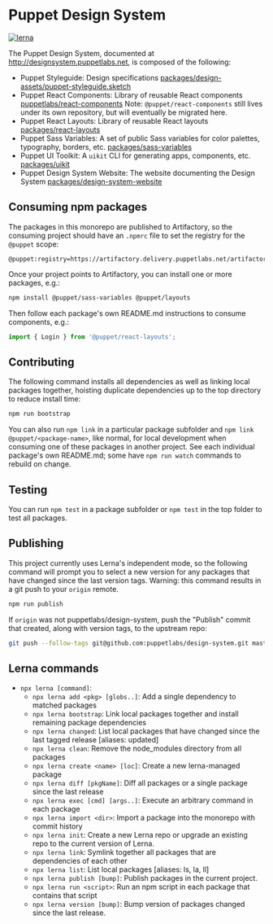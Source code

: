 # Puppet Design System

[![lerna](https://img.shields.io/badge/maintained%20with-lerna-cc00ff.svg)](https://lerna.js.org/)

The Puppet Design System, documented at http://designsystem.puppetlabs.net, is
composed of the following:

- Puppet Styleguide: Design specifications [packages/design-assets/puppet-styleguide.sketch](packages/design-assets/puppet-styleguide.sketch)
- Puppet React Components: Library of reusable React components [puppetlabs/react-components](https://github.com/puppetlabs/react-components) Note: `@puppet/react-components` still lives under its own repository, but will eventually be migrated here.
- Puppet React Layouts: Library of reusable React layouts [packages/react-layouts](packages/react-layouts)
- Puppet Sass Variables: A set of public Sass variables for color palettes, typography, borders, etc. [packages/sass-variables](packages/sass-variables)
- Puppet UI Toolkit: A `uikit` CLI for generating apps, components, etc. [packages/uikit](packages/uikit)
- Puppet Design System Website: The website documenting the Design System [packages/design-system-website](packages/design-system-website)

## Consuming npm packages

The packages in this monorepo are published to Artifactory, so the consuming project should have an `.npmrc` file to set the registry for the `@puppet` scope:

```
@puppet:registry=https://artifactory.delivery.puppetlabs.net/artifactory/api/npm/npm__local/
```

Once your project points to Artifactory, you can install one or more packages, e.g.:

```sh
npm install @puppet/sass-variables @puppet/layouts
```

Then follow each package's own README.md instructions to consume components, e.g.:

```js
import { Login } from '@puppet/react-layouts';
```

## Contributing

The following command installs all dependencies as well as linking local packages together, hoisting duplicate dependencies up to the top directory to reduce install time:

```sh
npm run bootstrap
```

You can also run `npm link` in a particular package subfolder and `npm link @puppet/<package-name>`, like normal, for local development when consuming one of these packages in another project. See each individual package's own README.md; some have `npm run watch` commands to rebuild on change.

## Testing

You can run `npm test` in a package subfolder or `npm test` in the top folder to test all packages.

## Publishing

This project currently uses Lerna's independent mode, so the following command will prompt you to select a new version for any packages that have changed since the last version tags. Warning: this command results in a git push to your `origin` remote.

```sh
npm run publish
```

If `origin` was not puppetlabs/design-system, push the "Publish" commit that created, along with version tags, to the upstream repo:

```sh
git push --follow-tags git@github.com:puppetlabs/design-system.git master
```

## Lerna commands

- `npx lerna [command]`:
    - `npx lerna add <pkg> [globs..]`: Add a single dependency to matched
      packages
    - `npx lerna bootstrap`: Link local packages together and install remaining
      package dependencies
    - `npx lerna changed`: List local packages that have changed since the last
      tagged release [aliases: updated]
    - `npx lerna clean`: Remove the node_modules directory from all packages
    - `npx lerna create <name> [loc]`: Create a new lerna-managed package
    - `npx lerna diff [pkgName]`: Diff all packages or a single package since
      the last release
    - `npx lerna exec [cmd] [args..]`: Execute an arbitrary command in each
      package
    - `npx lerna import <dir>`: Import a package into the monorepo with commit
      history
    - `npx lerna init`: Create a new Lerna repo or upgrade an existing repo to
      the current version of Lerna.
    - `npx lerna link`: Symlink together all packages that are dependencies of
      each other
    - `npx lerna list`: List local packages [aliases: ls, la, ll]
    - `npx lerna publish [bump]`: Publish packages in the current project.
    - `npx lerna run <script>`: Run an npm script in each package that contains
      that script
    - `npx lerna version [bump]`: Bump version of packages changed since the
      last release.
